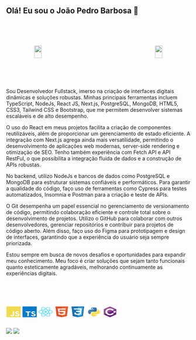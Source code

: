 ## Olá! Eu sou o João Pedro Barbosa 👋

<br/><br/><br/>
<div style="display: flex; justify-content: space-around;">
  <a href="https://github.com/CronusLDX">
    <img height="100%" width="100%" align="center" src="https://github-readme-stats.vercel.app/api?username=cronusldx&show_icons=true&theme=holi" />
  </a>
  <br/><br/>
  <a href="https://github.com/CronusLDX">
    <img height="100%" width="100%" align="center" src="https://github-readme-stats.vercel.app/api/top-langs?username=cronusldx&layout=compact&langs_count=8&card_width=320&theme=holi" />
  </a>
</div>
</a><br/><br/><br/><br/>

 Sou Desenvolvedor Fullstack, imerso na criação de interfaces digitais dinâmicas e soluções robustas. Minhas principais ferramentas incluem TypeScript, NodeJs, React JS, Next.js, PostgreSQL, MongoDB, HTML5, CSS3, Tailwind CSS e Bootstrap, que me permitem desenvolver sistemas escaláveis e de alto desempenho.

 O uso do React em meus projetos facilita a criação de componentes reutilizáveis, além de proporcionar um gerenciamento de estado eficiente. A integração com Next.js agrega ainda mais versatilidade, permitindo o desenvolvimento de aplicações web modernas, server-side rendering e otimização de SEO. Tenho também experiência com Fetch API e API RestFul, o que possibilita a integração fluida de dados e a construção de APIs robustas.

No backend, utilizo NodeJs e bancos de dados como PostgreSQL e MongoDB para estruturar sistemas confiáveis e performáticos. Para garantir a qualidade do código, faço uso de ferramentas como Cypress para testes automatizados, Insomnia e Postman para a criação e teste de APIs.

O Git desempenha um papel essencial no gerenciamento de versionamento de código, permitindo colaboração eficiente e controle total sobre o desenvolvimento de projetos. Utilizo o GitHub para colaborar com outros desenvolvedores, gerenciar repositórios e contribuir para projetos de código aberto. Além disso, faço uso do Figma para prototipagem e design de interfaces, garantindo que a experiência do usuário seja sempre priorizada.

Estou sempre em busca de novos desafios e oportunidades para expandir meu conhecimento. Meu foco é criar soluções que sejam tanto funcionais quanto esteticamente agradáveis, melhorando continuamente as experiências digitais.
<br/><br/><br/><br/>
<div style="display: inline_block"><br>
  <img align="center" alt="Rafa-Js" height="30" width="40" src="https://raw.githubusercontent.com/devicons/devicon/master/icons/javascript/javascript-plain.svg">
  <img align="center" alt="Rafa-Ts" height="30" width="40" src="https://raw.githubusercontent.com/devicons/devicon/master/icons/typescript/typescript-plain.svg">
  <img align="center" alt="Rafa-React" height="30" width="40" src="https://raw.githubusercontent.com/devicons/devicon/master/icons/react/react-original.svg">
  <img align="center" alt="Rafa-HTML" height="30" width="40" src="https://raw.githubusercontent.com/devicons/devicon/master/icons/html5/html5-original.svg">
  <img align="center" alt="Rafa-CSS" height="30" width="40" src="https://raw.githubusercontent.com/devicons/devicon/master/icons/css3/css3-original.svg">
  <img align="center" alt="Rafa-Python" height="30" width="40" src="https://raw.githubusercontent.com/devicons/devicon/master/icons/python/python-original.svg">
  <img align="center" alt="Rafa-Csharp" height="30" width="40" src="https://raw.githubusercontent.com/devicons/devicon/master/icons/csharp/csharp-original.svg">
</div>
  
  ##
 
<div> 
  <a href = "mailto:joaopedrobdfworks@gmail.com"><img src="https://img.shields.io/badge/-Gmail-%23333?style=for-the-badge&logo=gmail&logoColor=white" target="_blank"></a>
  <a href="https://www.linkedin.com/in/joao-pedro-barbosa-duartea/" target="_blank"><img src="https://img.shields.io/badge/-LinkedIn-%230077B5?style=for-the-badge&logo=linkedin&logoColor=white" target="_blank"></a> 
  
</div
